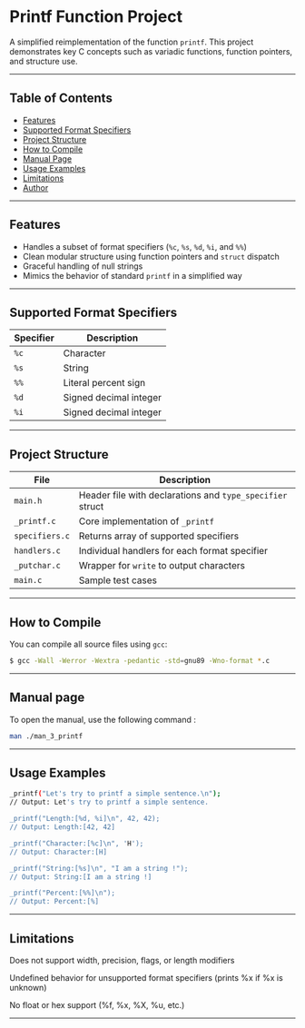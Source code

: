 # Printf Function Project

A simplified reimplementation of the function `printf`. This project demonstrates key C concepts such as variadic functions, function pointers, and structure use.

---

## Table of Contents

- [Features](#features)
- [Supported Format Specifiers](#supported-format-specifiers)
- [Project Structure](#project-structure)
- [How to Compile](#how-to-compile)
- [Manual Page](#manual-page)
- [Usage Examples](#usage-examples)
- [Limitations](#limitations)
- [Author](#author)

---

## Features

- Handles a subset of format specifiers (`%c`, `%s`, `%d`, `%i`, and `%%`)
- Clean modular structure using function pointers and `struct` dispatch
- Graceful handling of null strings
- Mimics the behavior of standard `printf` in a simplified way

---

## Supported Format Specifiers

| Specifier | Description                   |
|-----------|-------------------------------|
| `%c`      | Character                     |
| `%s`      | String                        |
| `%%`      | Literal percent sign          |
| `%d`      | Signed decimal integer        |
| `%i`      | Signed decimal integer        |

---

## Project Structure

| File               | Description |
|--------------------|-------------|
| `main.h`           | Header file with declarations and `type_specifier` struct |
| `_printf.c`        | Core implementation of `_printf` |
| `specifiers.c`     | Returns array of supported specifiers |
| `handlers.c`       | Individual handlers for each format specifier |
| `_putchar.c`       | Wrapper for `write` to output characters |
| `main.c`           | Sample test cases |

---

## How to Compile

You can compile all source files using `gcc`:

```bash
$ gcc -Wall -Werror -Wextra -pedantic -std=gnu89 -Wno-format *.c
```
---

## Manual page

To open the manual, use the following command : 
```bash 
man ./man_3_printf
```
---

## Usage Examples

```bash
_printf("Let's try to printf a simple sentence.\n");
// Output: Let's try to printf a simple sentence.

_printf("Length:[%d, %i]\n", 42, 42);
// Output: Length:[42, 42]

_printf("Character:[%c]\n", 'H');
// Output: Character:[H]

_printf("String:[%s]\n", "I am a string !");
// Output: String:[I am a string !]

_printf("Percent:[%%]\n");
// Output: Percent:[%]
```
---

## Limitations

Does not support width, precision, flags, or length modifiers

Undefined behavior for unsupported format specifiers (prints %x if %x is unknown)

No float or hex support (%f, %x, %X, %u, etc.)

---
